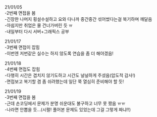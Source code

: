 21/01/05  
-2번째 면접을 봄  
-긴장한 나머지 횡설수설하고 요와 다나까 중간중간 섞어썼다는걸 복기하며 깨달음  
-아쉽지만 취업은 물 건너가버린 듯 ㅠ  
-내일부터 다시 서버+그래픽스 공부  

21/01/17  
-3번째 면접이 잡힘  
-이번엔 저번같은 실수는 하지 않도록 연습을 좀 더 해야겠음!  

21/01/18  
-4번째 면접도 잡힘  
-다행히 시간은 겹치지 않기도하고 시간도 널널하게 주셨음(압도적 감사!)  
-면접보고 복기할 겸 좀 쉬려했는데 일단 쭉 열심히 준비해야 할 듯!  

21/01/19  
-3번째 면접을 봄  
-근데 손코딩에서 문제가 분명 쉬운대도 불구하고 너무 못 짰음 ㅠㅠ  
-나라면 안뽑을 듯...(시펄! 풀어본 문제도 있었는데 그걸 그렇게 짜냐!!)  
